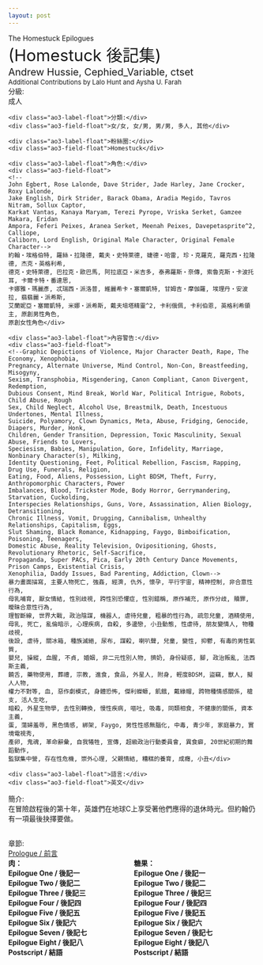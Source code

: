 ```yaml
---
layout: post
---
```


<div class="ao3-header"></div>
<div class="pagehead ao3-title">
  <span>The Homestuck Epilogues</span><br />
  <span style="font-size: 33px;">(Homestuck 後記集)</span><br />
  <span style="font-size: 20px;">Andrew Hussie, Cephied_Variable, ctset</span><br/>
  <span style="font-size: 13px;">Additional Contributions by Lalo Hunt and Aysha U. Farah</span>
</div>
<div class="pagebody ao3-wrapper" style="margin-bottom: 15px;">            
  <div class="flex flex-wrap">
    <div class="ao3-label-float">分級:</div>
    <div class="ao3-field-float">成人</div>

    <div class="ao3-label-float">分類:</div>
    <div class="ao3-field-float">女/女, 女/男, 男/男, 多人, 其他</div>

    <div class="ao3-label-float">粉絲圈:</div>
    <div class="ao3-field-float">Homestuck</div>

    <div class="ao3-label-float">角色:</div>
    <div class="ao3-field-float">
    <!--
    John Egbert, Rose Lalonde, Dave Strider, Jade Harley, Jane Crocker, Roxy Lalonde, 
    Jake English, Dirk Strider, Barack Obama, Aradia Megido, Tavros Nitram, Sollux Captor, 
    Karkat Vantas, Kanaya Maryam, Terezi Pyrope, Vriska Serket, Gamzee Makara, Eridan 
    Ampora, Feferi Peixes, Aranea Serket, Meenah Peixes, Davepetasprite^2, Calliope, 
    Caliborn, Lord English, Original Male Character, Original Female Character-->
    約翰‧埃格伯特, 羅絲‧拉隆德, 戴夫‧史特萊德, 婕德‧哈雷, 珍‧克羅克, 羅克西‧拉隆德, 杰克‧英格利希, 
    德克‧史特萊德, 巴拉克‧歐巴馬, 阿拉底亞‧米吉多, 泰弗羅斯‧奈傳, 索魯克斯‧卡波托耳, 卡爾卡特‧番達思, 
    卡娜雅‧瑪麗彥, 忒瑞西‧派洛普, 維麗希卡‧塞爾凱特, 甘姆吉‧摩伽羅, 埃理丹‧安波拉, 翡翡麗‧派希斯, 
    艾蘭妮亞‧塞爾凱特, 米娜‧派希斯, 戴夫培塔精靈^2, 卡利俄佩, 卡利伯恩, 英格利希領主, 原創男性角色, 
    原創女性角色</div>

    <div class="ao3-label-float">內容警告:</div>
    <div class="ao3-field-float">
    <!--Graphic Depictions of Violence, Major Character Death, Rape, The Economy, Xenophobia, 
    Pregnancy, Alternate Universe, Mind Control, Non-Con, Breastfeeding, Misogyny, 
    Sexism, Transphobia, Misgendering, Canon Compliant, Canon Divergent, Redemption, 
    Dubious Consent, Mind Break, World War, Political Intrigue, Robots, Child Abuse, Rough 
    Sex, Child Neglect, Alcohol Use, Breastmilk, Death, Incestuous Undertones, Mental Illness, 
    Suicide, Polyamory, Clown Dynamics, Meta, Abuse, Fridging, Genocide, Diapers, Murder, Honk, 
    Children, Gender Transition, Depression, Toxic Masculinity, Sexual Abuse, Friends to Lovers, 
    Speciesism, Babies, Manipulation, Gore, Infidelity, Marriage, Nonbinary Character(s), Milking, 
    Identity Questioning, Feet, Political Rebellion, Fascism, Rapping, Drug Use, Funerals, Religion, 
    Eating, Food, Aliens, Possession, Light BDSM, Theft, Furry, Anthropomorphic Characters, Power 
    Imbalances, Blood, Trickster Mode, Body Horror, Gerrymandering, Starvation, Cuckolding, 
    Interspecies Relationships, Guns, Vore, Assassination, Alien Biology, Detransitioning, 
    Chronic Illness, Vomit, Drugging, Cannibalism, Unhealthy Relationships, Capitalism, Eggs, 
    Slut Shaming, Black Romance, Kidnapping, Faygo, Bimboification, Poisoning, Teenagers, 
    Domestic Abuse, Reality Television, Ovipositioning, Ghosts, Revolutionary Rhetoric, Self-Sacrifice, 
    Propaganda, Super PACs, Pica, Early 20th Century Dance Movements, Prison Camps, Existential Crisis, 
    Xenophilia, Daddy Issues, Bad Parenting, Addiction, Clown-->
    暴力畫面描寫, 主要人物死亡, 強姦, 經濟, 仇外, 懷孕, 平行宇宙, 精神控制, 非合意性行為, 
    母乳哺育, 厭女情結, 性別歧視, 跨性別恐懼症, 性別錯稱, 原作補充, 原作分歧, 贖罪, 曖昧合意性行為, 
    理智斷線, 世界大戰, 政治陰謀, 機器人, 虐待兒童, 粗暴的性行為, 疏忽兒童, 酒精使用, 
    母乳, 死亡, 亂倫暗示, 心理疾病, 自殺, 多邊戀, 小丑動態, 性虐待, 朋友變情人, 物種歧視, 
    後設, 虐待, 關冰箱, 種族滅絕, 尿布, 謀殺, 喇叭聲, 兒童, 變性, 抑鬱, 有毒的男性氣質, 
    嬰兒, 操縱, 血腥, 不貞, 婚姻, 非二元性別人物, 擠奶, 身份疑惑, 腳, 政治叛亂, 法西斯主義, 
    饒舌, 藥物使用, 葬禮, 宗教, 進食, 食品, 外星人, 附身, 輕度BDSM, 盜竊, 獸人, 擬人人物, 
    權力不對等, 血, 惡作劇模式, 身體恐怖, 傑利蠑螈, 飢餓, 戴綠帽, 跨物種情感關係, 槍支, 活人生吃, 
    暗殺, 外星生物學, 去性別轉換, 慢性疾病, 嘔吐, 吸毒, 同類相食, 不健康的關係, 資本主義, 
    蛋, 蕩婦羞辱, 黑色情感, 綁架, Faygo, 男性性感無腦化, 中毒, 青少年, 家庭暴力, 實境電視秀, 
    產卵, 鬼魂, 革命辭彙, 自我犧牲, 宣傳, 超級政治行動委員會, 異食癖, 20世紀初期的舞蹈動作, 
    監獄集中營, 存在性危機, 崇外心理, 父親情結, 糟糕的養育, 成癮, 小丑</div>

    <div class="ao3-label-float">語言:</div>
    <div class="ao3-field-float">英文</div>
  </div>
  <div style="margin-top: 15px;">
    <div class="ao3-label ao3-underline-border">簡介:</div>
    <div class="ao3-field">在冒險啟程後的第十年，英雄們在地球C上享受著他們應得的退休時光。但約翰仍有一項最後抉擇要做。</div>
  </div>
  <div style="margin-top: 30px;">
    <div class="ao3-label ao3-underline-border">章節:</div>
    <div class="ao3-field"><a href="./1" class="ao3-label">Prologue / 前言</a></div>
    <div class="flex flex-wrap">
      <div class="ao3-field pad-l" style="float: left; margin-left: 0; margin-right: 2%; width: 48.5%;">
        <b>肉：</b><br />
        <div class="pad-l">
          <span style="font-weight: bold;">
          Epilogue One / 後記一 <br />
          Epilogue Two / 後記二 <br />
          Epilogue Three / 後記三 <br />
          Epilogue Four / 後記四 <br />
          Epilogue Five / 後記五 <br />
          Epilogue Six / 後記六 <br />
          Epilogue Seven / 後記七 <br />
          Epilogue Eight / 後記八 <br />
          Postscript / 結語 <br />
          </span>
        </div>
      </div>
      <div class="ao3-field" style="float: left; margin-left: 0; width: 48.5%;">
        <b>糖果：</b><br />
        <div class="pad-l">
          <span style="font-weight: bold;">
          Epilogue One / 後記一 <br />
          Epilogue Two / 後記二 <br />
          Epilogue Three / 後記三 <br />
          Epilogue Four / 後記四 <br />
          Epilogue Five / 後記五 <br />
          Epilogue Six / 後記六 <br />
          Epilogue Seven / 後記七 <br />
          Epilogue Eight / 後記八 <br />
          Postscript / 結語 <br />
          </span>
        </div>
      </div>
    </div>
  </div>
</div>
<div style="height: 20px;"></div>
